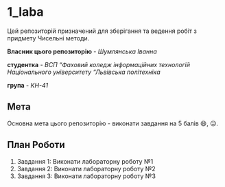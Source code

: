 # 1_laba
Цей репозиторій призначений для зберігання та ведення робіт з придмету Чисельні методи.

__Власник цього репозиторію__ - *Шумлянська Іванна*

__студентка__ - *ВСП “Фаховий коледж інформаційних технологій Національного університету “Львівська політехніка*

__група__ - *КН-41*

## Мета

Основна мета цього репозиторію - виконати завдання на 5 балів :smile:, :disappointed_relieved:. 

## План Роботи

1. Завдання 1: Виконати лабораторну роботу №1
2. Завдання 2: Виконати лабораторну роботу №2
3. Завдання 3: Виконати лабораторну роботу №3


